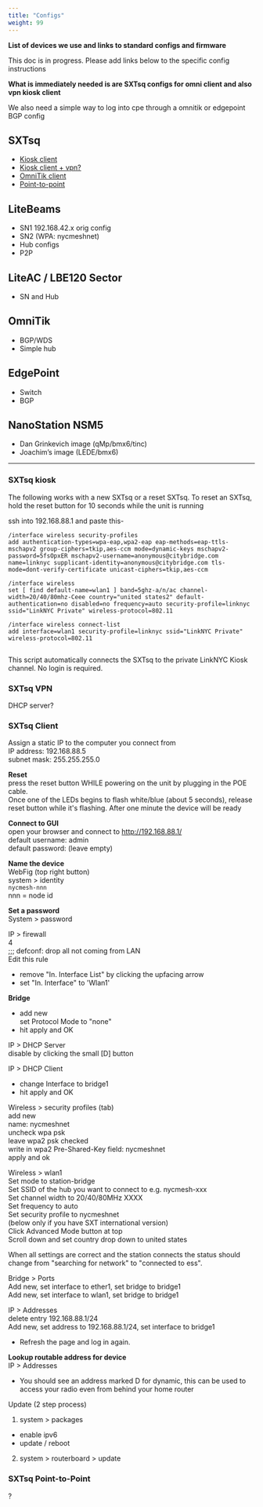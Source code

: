```yaml
---
title: "Configs"
weight: 99
---
```


**List of devices we use and links to standard configs and firmware**   
  
This doc is in progress. Please add links below to the specific config instructions   
  
**What is immediately needed is are SXTsq configs for omni client and also vpn kiosk client**  
  
We also need a simple way to log into cpe through a omnitik or edgepoint BGP config  
  
## SXTsq    
* [Kiosk client](#sxtKiosk)   
* [Kiosk client + vpn?](#sxtVpn)  
* [OmniTik client](#sxtClient)  
* [Point-to-point](#sxtP2P)   
  
## LiteBeams    
* SN1 192.168.42.x orig config    
* SN2 (WPA: nycmeshnet)    
* Hub configs    
* P2P    
  
## LiteAC / LBE120 Sector    
* SN and Hub  
  
## OmniTik    
* BGP/WDS    
* Simple hub  
  
## EdgePoint    
* Switch    
* BGP    
  
## NanoStation NSM5    
* Dan Grinkevich image (qMp/bmx6/tinc)    
* Joachim’s image (LEDE/bmx6)    
  
---  
  
### <a name="sxtKiosk"></a>SXTsq kiosk  
  
The following works with a new SXTsq or a reset SXTsq. To reset an SXTsq, hold the reset button for 10 seconds while the unit is running  
  
ssh into 192.168.88.1 and paste this-  
  
```  
/interface wireless security-profiles  
add authentication-types=wpa-eap,wpa2-eap eap-methods=eap-ttls-mschapv2 group-ciphers=tkip,aes-ccm mode=dynamic-keys mschapv2-password=5fsOpxER mschapv2-username=anonymous@citybridge.com name=linknyc supplicant-identity=anonymous@citybridge.com tls-mode=dont-verify-certificate unicast-ciphers=tkip,aes-ccm  
  
/interface wireless  
set [ find default-name=wlan1 ] band=5ghz-a/n/ac channel-width=20/40/80mhz-Ceee country="united states2" default-authentication=no disabled=no frequency=auto security-profile=linknyc ssid="LinkNYC Private" wireless-protocol=802.11  
  
/interface wireless connect-list  
add interface=wlan1 security-profile=linknyc ssid="LinkNYC Private" wireless-protocol=802.11  
  
```  
  
This script automatically connects the SXTsq to the private LinkNYC Kiosk channel. No login is required.  
  
### <a name="sxtVpn"></a>SXTsq VPN  
  
DHCP server?  
  
### <a name="sxtClient"></a>SXTsq Client  
  
  
Assign a static IP to the computer you connect from  
IP address: 192.168.88.5  
subnet mask: 255.255.255.0  
  
  
**Reset**  
press the reset button WHILE powering on the unit by plugging in the POE cable.  
Once one of the LEDs begins to flash white/blue (about 5 seconds), release reset button while it's flashing. After one minute the device will be ready  
  
**Connect to GUI**  
open your browser and connect to http://192.168.88.1/  
default username: admin  
default password: (leave empty)  
  
**Name the device**   
WebFig  (top right button)  
system > identity  
`nycmesh-nnn`  
nnn = node id  
  
**Set a password**  
System > password  
  
IP > firewall  
4  
;;; defconf: drop all not coming from LAN  
Edit this rule  
- remove "In. Interface List" by clicking the upfacing arrow  
- set "In. Interface" to 'Wlan1'  
  
**Bridge**  
- add new  
set Protocol Mode to "none"  
- hit apply and OK  
  
IP > DHCP Server  
disable by clicking the small [D] button  
  
IP > DHCP Client  
- change Interface to bridge1  
- hit apply and OK  
  
Wireless > security profiles (tab)  
add new  
name: nycmeshnet  
uncheck wpa psk  
leave wpa2 psk checked  
write in wpa2 Pre-Shared-Key field: nycmeshnet  
apply and ok  
  
Wireless > wlan1  
Set mode to station-bridge  
Set SSID of the hub you want to connect to e.g. nycmesh-xxx   
Set channel width to 20/40/80MHz XXXX  
Set frequency to auto  
Set security profile to nycmeshnet  
(below only if you have SXT international version)  
Click Advanced Mode button at top  
Scroll down and set country drop down to united states  
  
When all settings are correct and the station connects the status should change from "searching for network" to "connected to ess".  
  
Bridge > Ports   
Add new, set interface to ether1, set bridge to bridge1  
Add new, set interface to wlan1, set bridge to bridge1  
  
IP  > Addresses   
delete entry 192.168.88.1/24  
Add new, set address to 192.168.88.1/24, set interface to bridge1  
  
- Refresh the page and log in again.  
  
**Lookup routable address for device**  
IP > Addresses  
- You should see an address marked D for dynamic, this can be used to access your radio even from behind your home router  
  
Update (2 step process)  
1. system > packages  
- enable ipv6  
- update / reboot  
2. system > routerboard > update  
  
  
### <a name="sxtP2P"></a>SXTsq Point-to-Point  
  
?  
  
  
  
  
  
  
  
  
  
  
  
  
  
  
  
